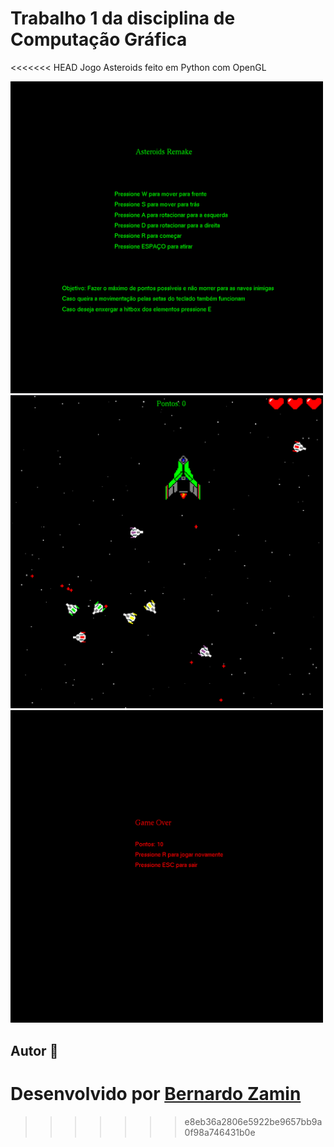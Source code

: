 # Trabalho 1 da disciplina de Computação Gráfica

<<<<<<< HEAD
Jogo Asteroids feito em Python com OpenGL

<img src="images/StartGame.png" alt="Tela de Início" width="500">


<img src="images/Playing.png" alt="Tela jogando" width="500">


<img src="images/GameOver.png" alt="Tela de GameOver" width="500">

## Autor :bust_in_silhouette:

Desenvolvido por [Bernardo Zamin](https://github.com/Bernardo-Zamin)
=======
>>>>>>> e8eb36a2806e5922be9657bb9a0f98a746431b0e

